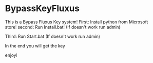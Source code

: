 # BypassKeyFluxus
This is a Bypass Fluxus Key system!
First: Install python from Microsoft store!
second: Run Install.bat!
         (If doesn't work run admin)

Third: Run Start.bat
       (If doesn't work run admin)

In the end you will get the key

enjoy!
